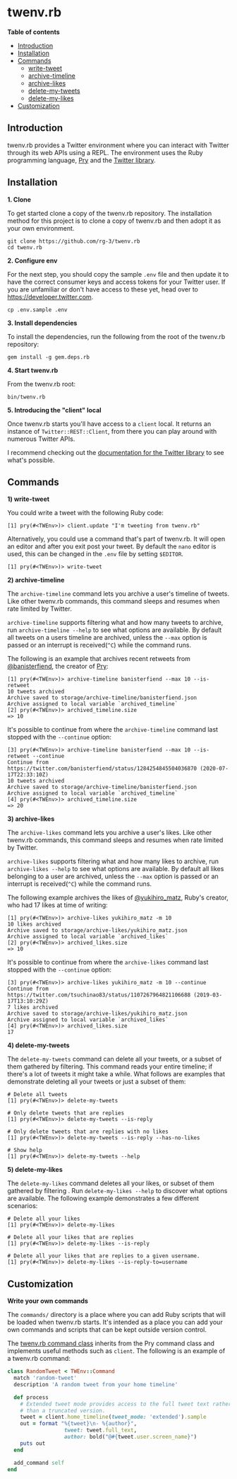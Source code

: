 # twenv.rb

**Table of contents**

* [Introduction](#introduction)
* [Installation](#installation)
* [Commands](#commands)
  * [write-tweet](#commands-write-a-tweet)
  * [archive-timeline](#commands-archive-a-timeline)
  * [archive-likes](#commands-archive-likes)
  * [delete-my-tweets](#commands-delete-your-tweets)
  * [delete-my-likes](#commands-delete-your-likes)
* [Customization](#custom)


## <a id='#introduction'> Introduction </a>

twenv.rb provides a Twitter environment where you can interact with Twitter
through its web APIs using a REPL. The environment uses the Ruby programming language,
[Pry](https://github.com/pry/pry#readme) and the [Twitter library](https://github.com/sferik/twitter).

## <a id='#installation'> Installation </a>

__1. Clone__

To get started clone a copy of the twenv.rb repository.
The installation method for this project is to clone a copy of twenv.rb and
then adopt it as your own environment.  

	git clone https://github.com/rg-3/twenv.rb
	cd twenv.rb

__2. Configure env__

For the next step, you should copy the sample `.env` file and then update it to
have the correct consumer keys and access tokens for your Twitter user. If you
are unfamiliar or don't have access to these yet, head over to https://developer.twitter.com.

	cp .env.sample .env

__3. Install dependencies__

To install the dependencies, run the following from the root of the twenv.rb repository:

	gem install -g gem.deps.rb

__4. Start twenv.rb__

From the twenv.rb root:

	bin/twenv.rb

__5. Introducing the "client" local__

Once twenv.rb starts you'll have access to a `client` local. It returns an instance
of `Twitter::REST::Client`, from there you can play around with numerous
Twitter APIs.

I recommend checking out the
[documentation for the Twitter library](https://www.rubydoc.info/gems/twitter)
to see what's possible.

## <a id='commands'> Commands </a>

**<a id='commands-write-a-tweet'> 1) write-tweet</a>**

You could write a tweet with the following Ruby code:

    [1] pry(#<TWEnv>)> client.update "I'm tweeting from twenv.rb"

Alternatively, you could use a command that's part of twenv.rb. It will open an
editor and after you exit post your tweet. By default the `nano` editor is used,
this can be changed in the `.env` file by setting `$EDITOR`.

    [1] pry(#<TWEnv>)> write-tweet

__<a id='commands-archive-a-timeline'> 2) archive-timeline</a>__

The `archive-timeline` command lets you archive a user's timeline of tweets. Like
other twenv.rb commands, this command sleeps and resumes when rate limited by
Twitter.

`archive-timeline` supports filtering what and how many tweets to archive, run
`archive-timeline --help` to see what options are available. By default all tweets
on a users timeline are archived, unless the `--max` option is passed or
an interrupt is received(`^C`) while the command runs.

The following is an example that archives recent retweets from [@banisterfiend](https://twitter.com/banisterfiend),
the creator of [Pry](https://github.com/pry/pry):

    [1] pry(#<TWEnv>)> archive-timeline banisterfiend --max 10 --is-retweet
    10 tweets archived
    Archive saved to storage/archive-timeline/banisterfiend.json
    Archive assigned to local variable `archived_timeline`
    [2] pry(#<TWEnv>)> archived_timeline.size
    => 10

It's possible to continue from where the `archive-timeline` command last stopped with
the `--continue` option:

    [3] pry(#<TWEnv>)> archive-timeline banisterfiend --max 10 --is-retweet --continue
    Continue from https://twitter.com/banisterfiend/status/1284254845504036870 (2020-07-17T22:33:10Z)
    10 tweets archived
    Archive saved to storage/archive-timeline/banisterfiend.json
    Archive assigned to local variable `archived_timeline`
    [4] pry(#<TWEnv>)> archived_timeline.size
    => 20

__<a id='commands-archive-likes'> 3) archive-likes</a>__

The `archive-likes` command lets you archive a user's likes. Like other twenv.rb
commands, this command sleeps and resumes when rate limited by Twitter.

`archive-likes` supports filtering what and how many likes to archive, run
`archive-likes --help` to see what options are available. By default all likes
belonging to a user are archived, unless the `--max` option is passed or an
interrupt is received(`^C`) while the command runs.

The following example archives the likes of [@yukihiro_matz](https://twitter.com/yukihiro_matz),
Ruby's creator, who had 17 likes at time of writing:

    [1] pry(#<TWEnv>)> archive-likes yukihiro_matz -m 10
    10 likes archived
    Archive saved to storage/archive-likes/yukihiro_matz.json
    Archive assigned to local variable `archived_likes`
    [2] pry(#<TWEnv>)> archived_likes.size
    => 10

It's possible to continue from where the `archive-likes` command last stopped with
the `--continue` option:

    [3] pry(#<TWEnv>)> archive-likes yukihiro_matz -m 10 --continue
    Continue from https://twitter.com/tsuchinao83/status/1107267964821106688 (2019-03-17T13:10:29Z)
    7 likes archived
    Archive saved to storage/archive-likes/yukihiro_matz.json
    Archive assigned to local variable `archived_likes`
    [4] pry(#<TWEnv>)> archived_likes.size
    17

 __<a id='commands-delete-your-tweets'> 4) delete-my-tweets</a>__

 The `delete-my-tweets` command can delete all your tweets, or a subset
 of them gathered by filtering. This command reads  your entire timeline; if
 there's a lot of tweets it might take a while. What follows are examples that
 demonstrate deleting all your tweets or just a subset of them:

    # Delete all tweets
    [1] pry(#<TWEnv>)> delete-my-tweets

    # Only delete tweets that are replies
    [1] pry(#<TWEnv>)> delete-my-tweets --is-reply

    # Only delete tweets that are replies with no likes
    [1] pry(#<TWEnv>)> delete-my-tweets --is-reply --has-no-likes

    # Show help
    [1] pry(#<TWEnv>)> delete-my-tweets --help

__<a id='commands-delete-your-likes'> 5) delete-my-likes</a>__

The `delete-my-likes` command deletes all your likes, or subset of them gathered
by filtering . Run `delete-my-likes --help` to discover what options are
available. The following example demonstrates a few different scenarios:

    # Delete all your likes
    [1] pry(#<TWEnv>)> delete-my-likes

    # Delete all your likes that are replies
    [1] pry(#<TWEnv>)> delete-my-likes --is-reply

    # Delete all your likes that are replies to a given username.
    [1] pry(#<TWEnv>)> delete-my-likes --is-reply-to=username

## <a id='custom'>Customization</a>

__Write your own commands__

The `commands/` directory is a place where you can add Ruby scripts that will be
loaded when twenv.rb starts. It's intended as a place you can add your own commands
and scripts that can be kept outside version control.

The [twenv.rb command class](https://github.com/rg-3/tenv.rb/blob/master/lib/twenv/command.rb)
inherits from the Pry command class and implements useful methods such as `client`. The following
is an example of a twenv.rb command:

```ruby
class RandomTweet < TWEnv::Command
  match 'random-tweet'
  description 'A random tweet from your home timeline'

  def process
    # Extended tweet mode provides access to the full tweet text rather
    # than a truncated version.
    tweet = client.home_timeline(tweet_mode: 'extended').sample
    out = format "%{tweet}\n- %{author}",
                  tweet: tweet.full_text,
                  author: bold("@#{tweet.user.screen_name}")
    puts out
  end

  add_command self
end
```
